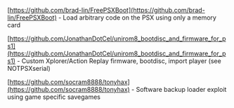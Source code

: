 [https://github.com/brad-lin/FreePSXBoot](https://github.com/brad-lin/FreePSXBoot) - Load arbitrary code on the PSX using only a memory card

[https://github.com/JonathanDotCel/unirom8_bootdisc_and_firmware_for_ps1](https://github.com/JonathanDotCel/unirom8_bootdisc_and_firmware_for_ps1) -  Custom Xplorer/Action Replay firmware, bootdisc, import player (see NOTPSXserial)

[https://github.com/socram8888/tonyhax](https://github.com/socram8888/tonyhax) - Software backup loader exploit using game specific savegames  
